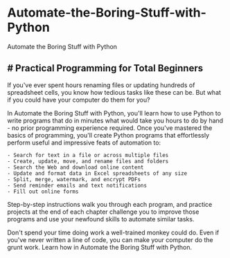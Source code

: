 # Automate-the-Boring-Stuff-with-Python


Automate the Boring Stuff with Python

## # **Practical Programming for Total Beginners**

If you've ever spent hours renaming files or updating hundreds of spreadsheet cells, you know how tedious tasks like these can be. But what if you could have your computer do them for you?

In Automate the Boring Stuff with Python, you'll learn how to use Python to write programs that do in minutes what would take you hours to do by hand - no prior programming experience required. Once you've mastered the basics of programming, you'll create Python programs that effortlessly perform useful and impressive feats of automation to:

    - Search for text in a file or across multiple files
    - Create, update, move, and rename files and folders
    - Search the Web and download online content
    - Update and format data in Excel spreadsheets of any size
    - Split, merge, watermark, and encrypt PDFs
    - Send reminder emails and text notifications
    - Fill out online forms

Step-by-step instructions walk you through each program, and practice projects at the end of each chapter challenge you to improve those programs and use your newfound skills to automate similar tasks.

Don't spend your time doing work a well-trained monkey could do. Even if you've never written a line of code, you can make your computer do the grunt work. Learn how in Automate the Boring Stuff with Python.